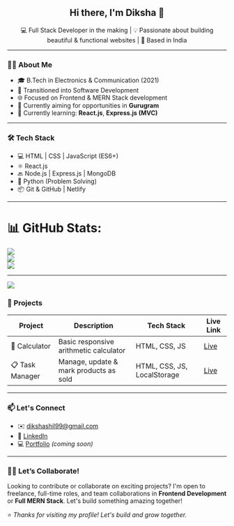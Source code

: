 <h2 align="center">Hi there, I'm Diksha 👋</h2>

<p align="center">
  💻 Full Stack Developer in the making | 💡 Passionate about building beautiful & functional websites | 📍 Based in India
</p>

---

### 👩‍💻 About Me

- 🎓 B.Tech in Electronics & Communication (2021)
- 🔁 Transitioned into Software Development
- 🌐 Focused on Frontend & MERN Stack development
- 📍 Currently aiming for opportunities in **Gurugram**
- 🌱 Currently learning: **React.js**, **Express.js (MVC)**

---

### 🛠️ Tech Stack

- 💻 HTML | CSS | JavaScript (ES6+)
- ⚛️ React.js
- 🔙 Node.js | Express.js | MongoDB
- 🐍 Python (Problem Solving)
- 📦 Git & GitHub | Netlify

---


# 📊 GitHub Stats:
![](https://github-readme-stats.vercel.app/api?username=dikshashil&theme=holi&hide_border=false&include_all_commits=false&count_private=false)<br/>
![](https://nirzak-streak-stats.vercel.app/?user=dikshashil&theme=holi&hide_border=false)<br/>
![](https://github-readme-stats.vercel.app/api/top-langs/?username=dikshashil&theme=holi&hide_border=false&include_all_commits=false&count_private=false&layout=compact)

---
[![](https://visitcount.itsvg.in/api?id=dikshashil&icon=0&color=0)](https://visitcount.itsvg.in)

<!-- Proudly created with GPRM ( https://gprm.itsvg.in ) -->


### 🚀 Projects

| Project        | Description                                      | Tech Stack                | Live Link                      |
|----------------|--------------------------------------------------|---------------------------|--------------------------------|
| 🎯 Calculator   | Basic responsive arithmetic calculator           | HTML, CSS, JS             | [Live](https://dikshashil.github.io/Calculator) |
| 📋 Task Manager | Manage, update & mark products as sold           | HTML, CSS, JS, LocalStorage | [Live](https://dikshashil.github.io/Task-Manager) |


---

### 📫 Let's Connect

- ✉️ dikshashil99@gmail.com  
- 💼 [LinkedIn](https://www.linkedin.com/in/dikshashil)  
- 💻 [Portfolio](#) _(coming soon)_

---

### 🙋‍♀️ Let’s Collaborate!

Looking to contribute or collaborate on exciting projects? I'm open to freelance, full-time roles, and team collaborations in **Frontend Development** or **Full MERN Stack**. Let's build something amazing together!

⭐ *Thanks for visiting my profile! Let's build and grow together.*



<!---
Dikshashil/Dikshashil is a ✨ special ✨ repository because its `README.md` (this file) appears on your GitHub profile.
You can click the Preview link to take a look at your changes.
--->
